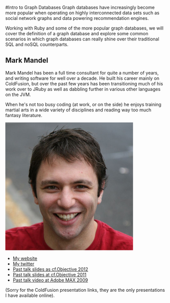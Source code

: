 #Intro to Graph Databases
Graph databases have increasingly become more popular when operating on highly interconnected data sets such as social network graphs and data powering recommendation engines.

Working with Ruby and some of the more popular graph databases, we will cover the definition of a graph database and explore some common scenarios in which graph databases can really shine over their traditional SQL and noSQL counterparts.

## Mark Mandel

Mark Mandel has been a full time consultant for quite a number of years, and writing software for well over a decade. He built his career mainly on ColdFusion, but over the past few years has been transitioning much of his work over to JRuby as well as dabbling further in various other languages on the JVM.

When he's not too busy coding (at work, or on the side) he enjoys training martial arts in a wide variety of disciplines and reading way too much fantasy literature.

![Profile picture](profile_picture.jpg)

- [My website](http://www.compoundtheory.com/)
- [My twitter](http://twitter.com/neurotic)
- [Past talk slides as cf.Objective 2012](https://github.com/markmandel/closureonclosures)
- [Past talk slides at cf.Objective 2011](http://prezi.com/euocvk1tfuvm/aop-for-you-and-me/)
- [Past talk video at Adobe MAX 2009](http://tv.adobe.com/watch/max-2009-develop/coldfusion-for-java-developers/)

(Sorry for the ColdFusion presentation links, they are the only presentations I have available online).